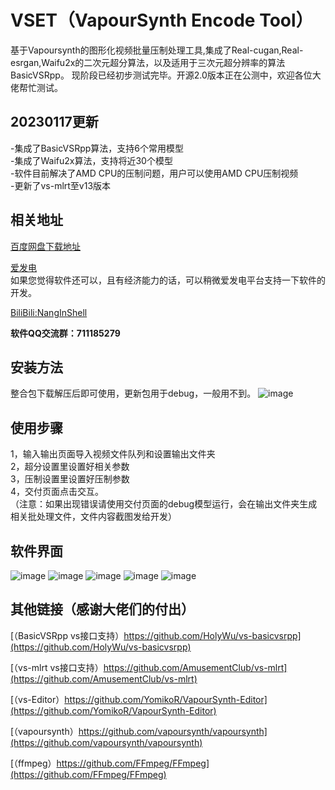 # VSET（VapourSynth Encode Tool）
基于Vapoursynth的图形化视频批量压制处理工具,集成了Real-cugan,Real-esrgan,Waifu2x的二次元超分算法，以及适用于三次元超分辨率的算法BasicVSRpp。
现阶段已经初步测试完毕。开源2.0版本正在公测中，欢迎各位大佬帮忙测试。
## 20230117更新
-集成了BasicVSRpp算法，支持6个常用模型   
-集成了Waifu2x算法，支持将近30个模型   
-软件目前解决了AMD CPU的压制问题，用户可以使用AMD CPU压制视频   
-更新了vs-mlrt至v13版本

## 相关地址
[百度网盘下载地址](https://pan.baidu.com/s/1Lq1frEIHFmN-mJlWsmmX6g?pwd=Nang)

[爱发电](https://afdian.net/a/NangInShell)   
如果您觉得软件还可以，且有经济能力的话，可以稍微爱发电平台支持一下软件的开发。

[BiliBili:NangInShell](https://space.bilibili.com/335908558)   

**软件QQ交流群：711185279**
## 安装方法
整合包下载解压后即可使用，更新包用于debug，一般用不到。
![image](https://user-images.githubusercontent.com/72263191/212929996-4cf59811-faef-4b57-b3a7-543986414e5a.png)

## 使用步骤   
1，输入输出页面导入视频文件队列和设置输出文件夹   
2，超分设置里设置好相关参数   
3，压制设置里设置好压制参数   
4，交付页面点击交互。   
（注意：如果出现错误请使用交付页面的debug模型运行，会在输出文件夹生成相关批处理文件，文件内容截图发给开发）   
## 软件界面
![image](https://user-images.githubusercontent.com/72263191/212924504-eebf637b-c327-4b33-bcfb-e4dbe00e5862.png "软件主界面")
![image](https://user-images.githubusercontent.com/72263191/212927595-b094dfcb-ccde-4c7f-b37a-53dd921e1605.png)
![image](https://user-images.githubusercontent.com/72263191/212927649-bd8afe86-3e64-410f-9237-34ddd9093d2f.png)
![image](https://user-images.githubusercontent.com/72263191/212927683-23b31165-a1a3-4bac-bc36-838fab097004.png)
![image](https://user-images.githubusercontent.com/72263191/212927706-d8b9b500-6c46-4b37-a7f0-23afb50e66df.png)

## 其他链接（感谢大佬们的付出）
[（BasicVSRpp vs接口支持）https://github.com/HolyWu/vs-basicvsrpp](https://github.com/HolyWu/vs-basicvsrpp)

[（vs-mlrt vs接口支持）https://github.com/AmusementClub/vs-mlrt](https://github.com/AmusementClub/vs-mlrt)

[（vs-Editor）https://github.com/YomikoR/VapourSynth-Editor](https://github.com/YomikoR/VapourSynth-Editor)

[（vapoursynth）https://github.com/vapoursynth/vapoursynth](https://github.com/vapoursynth/vapoursynth)

[（ffmpeg）https://github.com/FFmpeg/FFmpeg](https://github.com/FFmpeg/FFmpeg)
